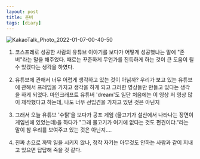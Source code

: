 ```yaml
---
layout: post
title: 존버
tags: [diary]
---
```


![KakaoTalk_Photo_2022-01-07-00-40-50](https://user-images.githubusercontent.com/50545088/148409016-4708feca-3b33-44bb-9820-01343a214e34.jpeg)


1. 코스프레로 성공한 사람의 유튜브 이야기를 보다가 어떻게 성공했냐는 말에 "존버"라는 말을 해주었다. 때로는 꾸준하게 무언가를 진득하게 하는 것이 큰 도움이 될 수 있겠다는 생각을 하였다.

2. 유튜브에 관해서 너무 어렵게 생각하고 있는 것이 아닑까? 우리가 보고 있는 유튜브에 관해서 프레임을 가지고 생각을 하게 되고 그러한 영상들만 만들고 있다는 생각을 하게 되었다. 마인크래프트 유튜버 'dream'도 일단 처음에는 이 영상 저 영상 많이 제작했다고 하는데, 나도 너무 선입견을 가지고 있던 것은 아닌지

3. 그래서 오늘 유튜브 '수탉'을 보다가 공포 게임 (물고기가 설산에서 나타나는 장면이 게임씬에 있었는데)을 하다가 "그래 물고기가 여기에 없다는 것도 편견이댜."라는 말이 참 우리를 보여주고 있는 것은 아닌지....

4. 진짜 손으로 까딱 일을 시키지 않나, 정작 자기는 아무것도 안하는 사람과 같이 지내고 있으면 답답해 죽을 것 같다.